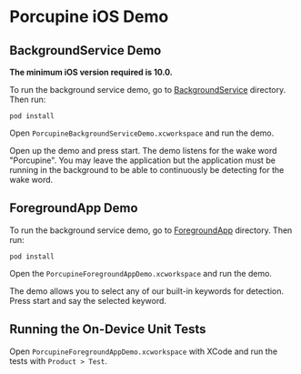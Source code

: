 # Porcupine iOS Demo

## BackgroundService Demo

**The minimum iOS version required is 10.0.**

To run the background service demo, go to [BackgroundService](./BackgroundService) directory. Then run:

```console
pod install
```

Open `PorcupineBackgroundServiceDemo.xcworkspace` and run the demo.

Open up the demo and press start. The demo listens for the wake word "Porcupine". You may leave the application but the application must be running in the background to be able to continuously be detecting for the wake word.

## ForegroundApp Demo

To run the background service demo, go to [ForegroundApp](./ForegroundApp) directory. Then run:

```console
pod install
```

Open the `PorcupineForegroundAppDemo.xcworkspace` and run the demo.

The demo allows you to select any of our built-in keywords for detection. Press start and say the selected keyword.

## Running the On-Device Unit Tests

Open `PorcupineForegroundAppDemo.xcworkspace` with XCode and run the tests with `Product > Test`.

